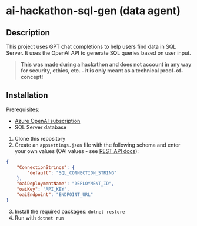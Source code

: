 # ai-hackathon-sql-gen (data agent)

## Description

This project uses GPT chat completions to help users find data in SQL Server. It uses the OpenAI API to generate SQL queries based on user input.

> **This was made during a hackathon and does not account in any way for security, ethics, etc. - it is only meant as a technical proof-of-concept!**

## Installation

Prerequisites:
- [Azure OpenAI subscription](https://learn.microsoft.com/en-us/azure/ai-services/openai/how-to/create-resource?pivots=web-portal)
- SQL Server database

1. Clone this repository
2. Create an `appsettings.json` file with the following schema and enter your own values (OAI values - see [REST API docs](https://learn.microsoft.com/en-us/azure/ai-services/openai/reference#completions)):
```json
{
    "ConnectionStrings": {
        "default": "SQL_CONNECTION_STRING"
    },
    "oaiDeploymentName": "DEPLOYMENT_ID",
    "oaiKey": "API_KEY",
    "oaiEndpoint": "ENDPOINT_URL"
}
```
3. Install the required packages: `dotnet restore`
4. Run with `dotnet run`
